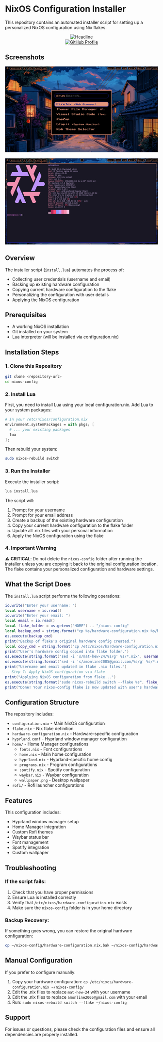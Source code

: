 # NixOS Configuration Installer

This repository contains an automated installer script for setting up a personalized NixOS configuration using Nix flakes.

<div align="center">
  <img src="https://readme-typing-svg.herokuapp.com?color=%23ffffff&size=32&center=true&vCenter=true&width=600&height=50&lines=Credits%20%3D%3E%20Ibinu" alt="Headline" />
  <br>
  <a href="https://github.com/ChillzonToast">
  <img src="https://img.shields.io/badge/ChillzonToast-black?logo=github" alt="GitHub Profile" width="150" />
</a>


</div>


## Screenshots

<img src="./images/2025-09-16-212804_hyprshot.png">
&nbsp;
<img src="./images/2025-09-16-212816_hyprshot.png">

## Overview

The installer script (`install.lua`) automates the process of:
- Collecting user credentials (username and email)
- Backing up existing hardware configuration
- Copying current hardware configuration to the flake
- Personalizing the configuration with user details
- Applying the NixOS configuration

## Prerequisites

- A working NixOS installation
- Git installed on your system
- Lua interpreter (will be installed via configuration.nix)

## Installation Steps

### 1. Clone this Repository

```bash
git clone <repository-url>
cd nixos-config
```

### 2. Install Lua

First, you need to install Lua using your local configuration.nix. Add Lua to your system packages:

```nix
# In your /etc/nixos/configuration.nix
environment.systemPackages = with pkgs; [
  # ... your existing packages
  lua
];
```

Then rebuild your system:

```bash
sudo nixos-rebuild switch
```

### 3. Run the Installer

Execute the installer script:

```bash
lua install.lua
```

The script will:
1. Prompt for your username
2. Prompt for your email address
3. Create a backup of the existing hardware configuration
4. Copy your current hardware configuration to the flake folder
5. Update all .nix files with your personal information
6. Apply the NixOS configuration using the flake

### 4. Important Warning

⚠️ **CRITICAL**: Do not delete the `nixos-config` folder after running the installer unless you are copying it back to the original configuration location. The flake contains your personalized configuration and hardware settings.

## What the Script Does

The `install.lua` script performs the following operations:

```lua
io.write("Enter your username: ")
local username = io.read()
io.write("Enter your email: ")
local email = io.read()
local flake_folder = os.getenv("HOME") .. "/nixos-config"
local backup_cmd = string.format("cp %s/hardware-configuration.nix %s/hardware-configuration.nix.bak", flake_folder, flake_folder)
os.execute(backup_cmd)
print("Backup of flake's original hardware config created.")
local copy_cmd = string.format("cp /etc/nixos/hardware-configuration.nix %s/hardware-configuration.nix", flake_folder)
print("User's hardware config copied into flake folder.")
os.execute(string.format("sed -i 's/mat-hew-24/%s/g' %s/*.nix", username, flake_folder))
os.execute(string.format("sed -i 's/amonline2005@gmail.com/%s/g' %s/*.nix", email, flake_folder))
print("Username and email updated in flake .nix files.")
-- Step 7: Apply NixOS configuration via flake
print("Applying NixOS configuration from flake...")
os.execute(string.format("sudo nixos-rebuild switch --flake %s", flake_folder))
print("Done! Your nixos-config flake is now updated with user's hardware config.")
```

## Configuration Structure

The repository includes:

- `configuration.nix` - Main NixOS configuration
- `flake.nix` - Nix flake definition
- `hardware-configuration.nix` - Hardware-specific configuration
- `hyprland.conf` - Hyprland window manager configuration
- `home/` - Home Manager configurations
  - `fonts.nix` - Font configurations
  - `home.nix` - Main home configuration
  - `hyprland.nix` - Hyprland-specific home config
  - `programs.nix` - Program configurations
  - `spotify.nix` - Spotify configuration
  - `waybar.nix` - Waybar configuration
  - `wallpaper.png` - Desktop wallpaper
- `rofi/` - Rofi launcher configurations

## Features

This configuration includes:
- Hyprland window manager setup
- Home Manager integration
- Custom Rofi themes
- Waybar status bar
- Font management
- Spotify integration
- Custom wallpaper

## Troubleshooting

### If the script fails:
1. Check that you have proper permissions
2. Ensure Lua is installed correctly
3. Verify that `/etc/nixos/hardware-configuration.nix` exists
4. Make sure the `nixos-config` folder is in your home directory

### Backup Recovery:
If something goes wrong, you can restore the original hardware configuration:
```bash
cp ~/nixos-config/hardware-configuration.nix.bak ~/nixos-config/hardware-configuration.nix
```

## Manual Configuration

If you prefer to configure manually:
1. Copy your hardware configuration: `cp /etc/nixos/hardware-configuration.nix ~/nixos-config/`
2. Edit the .nix files to replace `mat-hew-24` with your username
3. Edit the .nix files to replace `amonline2005@gmail.com` with your email
4. Run: `sudo nixos-rebuild switch --flake ~/nixos-config`

## Support

For issues or questions, please check the configuration files and ensure all dependencies are properly installed.
